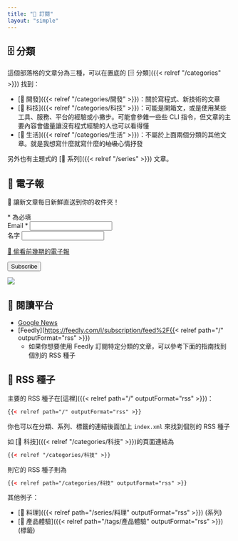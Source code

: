 ```yaml
---
title: "📰 訂閱"
layout: "simple"
---
```


## 🗄️ 分類

這個部落格的文章分為三種，可以在置底的 [🗄️ 分類]({{< relref "/categories" >}}) 找到：

- [🤖 開發]({{< relref "/categories/開發" >}})：關於寫程式、新技術的文章
- [📱 科技]({{< relref "/categories/科技" >}})：可能是開箱文，或是使用某些工具、服務、平台的經驗或小撇步。可能會參雜一些些 CLI 指令，但文章的主要內容會儘量讓沒有程式經驗的人也可以看得懂
- [🍫 生活]({{< relref "/categories/生活" >}})：不屬於上面兩個分類的其他文章。就是我想寫什麼就寫什麼的~~垃圾~~心情抒發

另外也有主題式的 [📖 系列]({{< relref "/series" >}}) 文章。

## 📰 電子報

🍅 讓新文章每日新鮮直送到你的收件夾！

<link
  href="//cdn-images.mailchimp.com/embedcode/classic-071822.css"
  rel="stylesheet"
  type="text/css"
/>
<div id="mc_embed_signup">
  <form
    action="https://tomy.us21.list-manage.com/subscribe/post?u=3dabb780c14182dc8d99faeec&amp;id=a7830419da&amp;f_id=00fa87e1f0"
    method="post"
    id="mc-embedded-subscribe-form"
    name="mc-embedded-subscribe-form"
    class="validate"
    target="_self"
  >
    <div id="mc_embed_signup_scroll">
      <div class="indicates-required">
        <span class="asterisk">*</span> 為必填
      </div>
      <div class="mc-field-group">
        <label for="mce-EMAIL"
          >Email <span class="asterisk">*</span>
        </label>
        <input
          type="email"
          value=""
          name="EMAIL"
          class="required email"
          id="mce-EMAIL"
          required
        />
        <span id="mce-EMAIL-HELPERTEXT" class="helper_text"></span>
      </div>
      <div class="mc-field-group">
        <label for="mce-FNAME">名字 </label>
        <input type="text" value="" name="FNAME" class="" id="mce-FNAME" />
        <span id="mce-FNAME-HELPERTEXT" class="helper_text"></span>
      </div>
      <p>
        <a
          href="https://us21.campaign-archive.com/home/?u=3dabb780c14182dc8d99faeec&id=a7830419da"
          title="View previous campaigns"
          >👀 偷看前幾期的電子報</a
        >
      </p>
      <div id="mce-responses" class="clear foot">
        <div
          class="response"
          id="mce-error-response"
          style="display: none"
        ></div>
        <div
          class="response"
          id="mce-success-response"
          style="display: none"
        ></div>
      </div>
      <!-- real people should not fill this in and expect good things - do not remove this or risk form bot signups-->
      <div style="position: absolute; left: -5000px" aria-hidden="true">
        <input
          type="text"
          name="b_3dabb780c14182dc8d99faeec_a7830419da"
          tabindex="-1"
          value=""
        />
      </div>
      <div class="optionalParent">
        <div class="clear foot">
          <input
            type="submit"
            value="Subscribe"
            name="subscribe"
            id="mc-embedded-subscribe"
            class="button"
          />
          <p class="brandingLogo">
            <a
              href="http://eepurl.com/ilRBAk"
              title="Mailchimp - email marketing made easy and fun"
              ><img
                src="https://eep.io/mc-cdn-images/template_images/branding_logo_text_dark_dtp.svg"
            /></a>
          </p>
        </div>
      </div>
    </div>
  </form>
</div>

## 🏪 閱讀平台

- [Google News](https://news.google.com/publications/CAAqBwgKMLOAywsw45viAw)
- [Feedly](https://feedly.com/i/subscription/feed%2F{{< relref path="/" outputFormat="rss" >}})
  - 如果你想要使用 Feedly 訂閱特定分類的文章，可以參考下面的指南找到個別的 RSS 種子

## 🌱 RSS 種子

主要的 RSS 種子在[這裡]({{< relref path="/" outputFormat="rss" >}})：

```xml
{{< relref path="/" outputFormat="rss" >}}
```

你也可以在分類、系列、標籤的連結後面加上 `index.xml` 來找到個別的 RSS 種子

如 [📱 科技]({{< relref "/categories/科技" >}})的頁面連結為

```xml
{{< relref "/categories/科技" >}}
```

則它的 RSS 種子則為

```xml
{{< relref path="/categories/科技" outputFormat="rss" >}}
```

其他例子：

- [🍳 料理]({{< relref path="/series/料理" outputFormat="rss" >}}) (系列)
- [🌟 產品體驗]({{< relref path="/tags/產品體驗" outputFormat="rss" >}}) (標籤)
